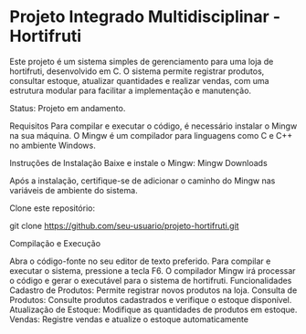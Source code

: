 # Projeto Integrado Multidisciplinar - Hortifruti

Este projeto é um sistema simples de gerenciamento para uma loja de hortifruti, desenvolvido em C. O sistema permite registrar produtos, consultar estoque, atualizar quantidades e realizar vendas, com uma estrutura modular para facilitar a implementação e manutenção.

Status: Projeto em andamento.

Requisitos
Para compilar e executar o código, é necessário instalar o Mingw na sua máquina. O Mingw é um compilador para linguagens como C e C++ no ambiente Windows.

Instruções de Instalação
Baixe e instale o Mingw: Mingw Downloads

Após a instalação, certifique-se de adicionar o caminho do Mingw nas variáveis de ambiente do sistema.

Clone este repositório:

git clone https://github.com/seu-usuario/projeto-hortifruti.git

Compilação e Execução

Abra o código-fonte no seu editor de texto preferido.
Para compilar e executar o sistema, pressione a tecla F6.
O compilador Mingw irá processar o código e gerar o executável para o sistema de hortifruti.
Funcionalidades
Cadastro de Produtos: Permite registrar novos produtos na loja.
Consulta de Produtos: Consulte produtos cadastrados e verifique o estoque disponível.
Atualização de Estoque: Modifique as quantidades de produtos em estoque.
Vendas: Registre vendas e atualize o estoque automaticamente
